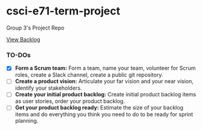 # csci-e71-term-project
Group 3's Project Repo

[View Backlog](https://github.com/scottx611x/csci-e71-term-project/projects/1)

### TO-DOs
- [x] **Form a Scrum team:** Form a team, name your team, volunteer for Scrum roles, create a Slack channel, create a public git repository.
- [ ] **Create a product vision:** Articulate your far vision and your near vision, identify your stakeholders.
- [ ] **Create your initial product backlog:** Create initial product backlog items as user stories, order your product backlog.
- [ ] **Get your product backlog ready:** Estimate the size of your backlog items and do everything you think you need to do to be ready for sprint planning.

